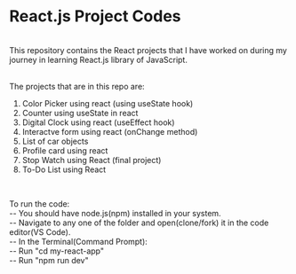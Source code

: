 <h1> React.js Project Codes </h1> <br/>
This repository contains the React projects that I have worked on during my journey in learning React.js library of JavaScript.<br/><br/>

The projects that are in this repo are: <br/>
1) Color Picker using react (using useState hook) <br/>
2) Counter using useState in react <br/>
3) Digital Clock using react (useEffect hook) <br/>
4) Interactve form using react (onChange method) <br/>
5) List of car objects <br/>
6) Profile card using react <br/>
7) Stop Watch using React (final project) <br/>
8) To-Do List using React <br/>
<br/>

To run the code: <br/>
-- You should have node.js(npm) installed in your system. <br/>
-- Navigate to any one of the folder and open(clone/fork) it in the code editor(VS Code). <br/>
-- In the Terminal(Command Prompt): <br/>
  -- Run "cd my-react-app" <br/>
  -- Run "npm run dev" <br/>

